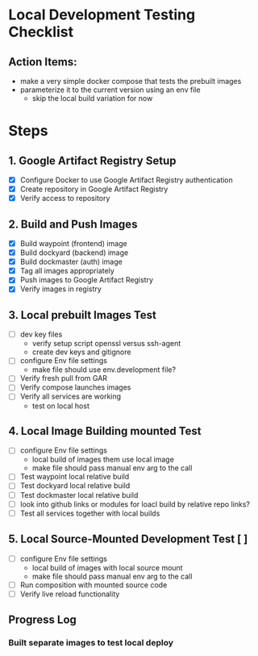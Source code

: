 # Local Development Testing Checklist

## Action Items:
- make a very simple docker compose that tests the prebuilt images 
- parameterize it to the current version using an env file
    - skip the local build variation for now

# Steps

## 1. Google Artifact Registry Setup
- [x] Configure Docker to use Google Artifact Registry authentication
- [x] Create repository in Google Artifact Registry
- [x] Verify access to repository

## 2. Build and Push Images
- [x] Build waypoint (frontend) image
- [x] Build dockyard (backend) image
- [x] Build dockmaster (auth) image
- [x] Tag all images appropriately
- [x] Push images to Google Artifact Registry
- [x] Verify images in registry

## 3. Local prebuilt Images Test
- [ ] dev key files
    - verify setup script openssl versus ssh-agent
    - create dev keys and gitignore
- [ ] configure Env file settings
    - make file should use env.development file?
- [ ] Verify fresh pull from GAR
- [ ] Verify compose launches images
- [ ] Verify all services are working
    - test on local host

## 4. Local Image Building mounted Test
- [ ] configure Env file settings
    - local build of images them use local image
    - make file should pass manual env arg to the call
- [ ] Test waypoint local relative build
- [ ] Test dockyard local relative build
- [ ] Test dockmaster local relative build
- [ ] look into github links or modules for loacl build by relative repo links?
- [ ] Test all services together with local builds

## 5. Local Source-Mounted Development Test [ ]
- [ ] configure Env file settings
    - local build of images with local source mount
    - make file should pass manual env arg to the call
- [ ] Run composition with mounted source code
- [ ] Verify live reload functionality

## Progress Log

### Built separate images to test local deploy
